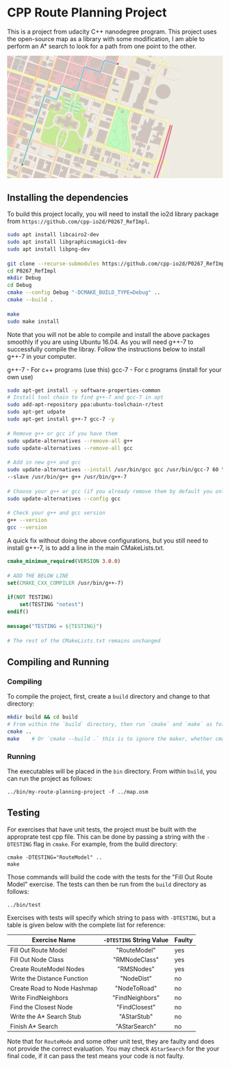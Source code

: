 # CPP Route Planning Project

This is a project from udacity C++ nanodegree program. This project uses the open-source map as a library with some modification, I am able to perform an A* search to look for a path from one point to the other.

![image](my-cpp-route-planning-project.png)

## Installing the dependencies

To build this project locally, you will need to install the io2d library package from `https://github.com/cpp-io2d/P0267_RefImpl`.

```bash
sudo apt install libcairo2-dev
sudo apt install libgraphicsmagick1-dev
sudo apt install libpng-dev

git clone --recurse-submodules https://github.com/cpp-io2d/P0267_RefImpl.git
cd P0267_RefImpl
mkdir Debug
cd Debug
cmake --config Debug "-DCMAKE_BUILD_TYPE=Debug" ..
cmake --build .

make
sudo make install
```

Note that you will not be able to compile and install the above packages smoothly if you are using Ubuntu 16.04. As you will need g++-7 to successfully compile the libray. Follow the instructions below to install g++-7 in your computer.

g++-7 - For c++ programs (use this)
gcc-7 - For c programs (install for your own use)

```sh
sudo apt-get install -y software-properties-common
# Install tool chain to find g++-7 and gcc-7 in apt
sudo add-apt-repository ppa:ubuntu-toolchain-r/test
sudo apt-get udpate
sudo apt-get install g++-7 gcc-7 -y

# Remove g++ or gcc if you have them
sudo update-alternatives --remove-all g++
sudo update-alternatives --remove-all gcc

# Add in new g++ and gcc
sudo update-alternatives --install /usr/bin/gcc gcc /usr/bin/gcc-7 60 \
--slave /usr/bin/g++ g++ /usr/bin/g++-7

# Choose your g++ or gcc (if you already remove them by default you only have one gcc)
sudo update-alternatives --config gcc

# Check your g++ and gcc version
g++ --version
gcc --version
```

A quick fix without doing the above configurations, but you still need to install g++-7, is to add a line in the main CMakeLists.txt.

```cmake
cmake_minimum_required(VERSION 3.0.0)

# ADD THE BELOW LINE
set(CMAKE_CXX_COMPILER /usr/bin/g++-7)

if(NOT TESTING)
    set(TESTING "notest")
endif()

message("TESTING = ${TESTING}")

# The rest of the CMakeLists.txt remains unchanged
```

## Compiling and Running

### Compiling
To compile the project, first, create a `build` directory and change to that directory:
```sh
mkdir build && cd build
# From within the `build` directory, then run `cmake` and `make` as follows:
cmake ..
make    # Or `cmake --build .` this is to ignore the maker, whether cmake uses make or other tool it does matter to us
```

### Running
The executables will be placed in the `bin` directory. From within `build`, you can run the project as follows:
```
../bin/my-route-planning-project -f ../map.osm
```

## Testing

For exercises that have unit tests, the project must be built with the approprate test cpp file. This can be done by passing a string with the `-DTESTING` flag in `cmake`. For example, from the build directory:
```
cmake -DTESTING="RouteModel" ..
make
```
Those commands will build the code with the tests for the "Fill Out Route Model" exercise. The tests can then be run from the `build` directory as follows:
```
../bin/test
```
Exercises with tests will specify which string to pass with `-DTESTING`, but a table is given below with the complete list for reference:

| Exercise Name               | `-DTESTING` String Value | Faulty |
|-----------------------------|:------------------------:|--------|
| Fill Out Route Model        |       "RouteModel"       | yes |
| Fill Out Node Class         |       "RMNodeClass"      | yes |
| Create RouteModel Nodes     |        "RMSNodes"        | yes |
| Write the Distance Function |        "NodeDist"        | no  |
| Create Road to Node Hashmap |       "NodeToRoad"       | no  |
| Write FindNeighbors         |      "FindNeighbors"     | no  |
| Find the Closest Node       |       "FindClosest"      | no  |
| Write the A\* Search Stub   |        "AStarStub"       | no  |
| Finish A\* Search           |       "AStarSearch"      | no  |

Note that for `RouteMode` and some other unit test, they are faulty and does not provide the correct evaluation. You may check `AStarSearch` for the your final code, if it can pass the test means your code is not faulty.
